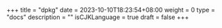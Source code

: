 +++
title = "dpkg"
date = 2023-10-10T18:23:54+08:00
weight = 0
type = "docs"
description = ""
isCJKLanguage = true
draft = false
+++